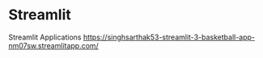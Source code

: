 # Streamlit
Streamlit Applications
https://singhsarthak53-streamlit-3-basketball-app-nm07sw.streamlitapp.com/
